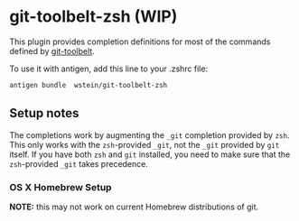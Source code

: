 # git-toolbelt-zsh (WIP)

This plugin provides completion definitions for most of the commands defined by [git-toolbelt](https://github.com/nvie/git-toolbelt).

To use it with antigen, add this line to your .zshrc file:

```zsh
antigen bundle  wstein/git-toolbelt-zsh 
```

## Setup notes

The completions work by augmenting the `_git` completion provided by `zsh`. This only works with the `zsh`-provided `_git`, not the `_git` provided by `git` itself. If you have both `zsh` and `git` installed, you need to make sure that the `zsh`-provided `_git` takes precedence.

### OS X Homebrew Setup

**NOTE:** this may not work on current Homebrew distributions of git. 
